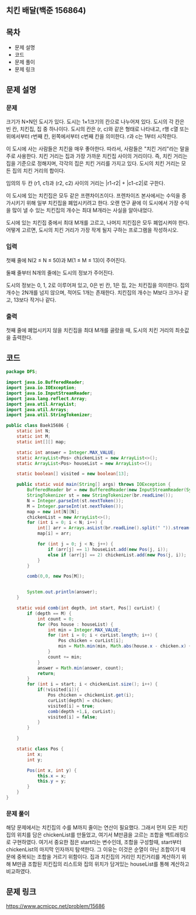 ## 치킨 배달(백준 156864)
## 목차
- 문제 설명
- 코드
- 문제 풀이
- 문제 링크


## 문제 설명
### 문제
크기가 N×N인 도시가 있다. 도시는 1×1크기의 칸으로 나누어져 있다. 도시의 각 칸은 빈 칸, 치킨집, 집 중 하나이다. 도시의 칸은 (r, c)와 같은 형태로 나타내고, r행 c열 또는 위에서부터 r번째 칸, 왼쪽에서부터 c번째 칸을 의미한다. r과 c는 1부터 시작한다.

이 도시에 사는 사람들은 치킨을 매우 좋아한다. 따라서, 사람들은 "치킨 거리"라는 말을 주로 사용한다. 치킨 거리는 집과 가장 가까운 치킨집 사이의 거리이다. 즉, 치킨 거리는 집을 기준으로 정해지며, 각각의 집은 치킨 거리를 가지고 있다. 도시의 치킨 거리는 모든 집의 치킨 거리의 합이다.

임의의 두 칸 (r1, c1)과 (r2, c2) 사이의 거리는 |r1-r2| + |c1-c2|로 구한다.

이 도시에 있는 치킨집은 모두 같은 프랜차이즈이다. 프렌차이즈 본사에서는 수익을 증가시키기 위해 일부 치킨집을 폐업시키려고 한다. 오랜 연구 끝에 이 도시에서 가장 수익을 많이 낼 수 있는  치킨집의 개수는 최대 M개라는 사실을 알아내었다.

도시에 있는 치킨집 중에서 최대 M개를 고르고, 나머지 치킨집은 모두 폐업시켜야 한다. 어떻게 고르면, 도시의 치킨 거리가 가장 작게 될지 구하는 프로그램을 작성하시오.

### 입력
첫째 줄에 N(2 ≤ N ≤ 50)과 M(1 ≤ M ≤ 13)이 주어진다.

둘째 줄부터 N개의 줄에는 도시의 정보가 주어진다.

도시의 정보는 0, 1, 2로 이루어져 있고, 0은 빈 칸, 1은 집, 2는 치킨집을 의미한다. 집의 개수는 2N개를 넘지 않으며, 적어도 1개는 존재한다. 치킨집의 개수는 M보다 크거나 같고, 13보다 작거나 같다.

### 출력
첫째 줄에 폐업시키지 않을 치킨집을 최대 M개를 골랐을 때, 도시의 치킨 거리의 최솟값을 출력한다.


## 코드
```java
package DFS;

import java.io.BufferedReader;
import java.io.IOException;
import java.io.InputStreamReader;
import java.lang.reflect.Array;
import java.util.ArrayList;
import java.util.Arrays;
import java.util.StringTokenizer;

public class Baek15686 {
    static int N;
    static int M;
    static int[][] map;

    static int answer = Integer.MAX_VALUE;
    static ArrayList<Pos> chickenList = new ArrayList<>();
    static ArrayList<Pos> houseList = new ArrayList<>();

    static boolean[] visited = new boolean[13];

    public static void main(String[] args) throws IOException {
        BufferedReader br = new BufferedReader(new InputStreamReader(System.in));
        StringTokenizer st = new StringTokenizer(br.readLine());
        N = Integer.parseInt(st.nextToken());
        M = Integer.parseInt(st.nextToken());
        map = new int[N][N];
        chickenList = new ArrayList<>();
        for (int i = 0; i < N; i++) {
            int[] arr = Arrays.asList(br.readLine().split(" ")).stream().mapToInt(Integer::parseInt).toArray();
            map[i] = arr;

            for (int j = 0; j < N; j++) {
                if (arr[j] == 1) houseList.add(new Pos(j, i));
                else if (arr[j] == 2) chickenList.add(new Pos(j, i));
            }
        }

        comb(0,0, new Pos[M]);


        System.out.println(answer);
    }

    static void comb(int depth, int start, Pos[] curList) {
        if (depth == M) {
            int count = 0;
            for (Pos house : houseList) {
                int min = Integer.MAX_VALUE;
                for (int i = 0; i < curList.length; i++) {
                    Pos chicken = curList[i];
                    min = Math.min(min, Math.abs(house.x - chicken.x) + Math.abs(house.y - chicken.y));
                }
                count += min;
            }
            answer = Math.min(answer, count);
            return;
        }
        for (int i = start; i < chickenList.size(); i++) {
            if(!visited[i]){
                Pos chicken = chickenList.get(i);
                curList[depth] = chicken;
                visited[i] = true;
                comb(depth +1,i, curList);
                visited[i] = false;
            }
        }

    }

    static class Pos {
        int x;
        int y;

        Pos(int x, int y) {
            this.x = x;
            this.y = y;
        }
    }
}

```


### 문제 풀이
해당 문제에서는 치킨집의 수를 M까지 줄이는 연산이 필요했다. 그래서 먼저 모든 치킨집의 위치를 담은 chickenList를 만들었고, 여기서 M만큼을 고르는 조합을 백트래킹으로 구현하였다.
여기서 중요한 점은 start라는 변수인데, 조합을 구성할때, start부터 chickenList의 마지막 인자까지 탐색한다. 그 이유는 이것은 순열이 아닌 조합이기 때문에 중복되는 조합을 거르기 위함이다.
집과 치킨집의 거리인 치킨거리를 계산하기 위해 M만큼 조합된 치킨집의 리스트와 집의 위치가 담겨있는 houseList를 통해 계산하고 비교하였다.

## 문제 링크
https://www.acmicpc.net/problem/15686
